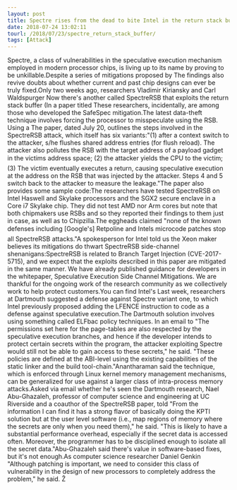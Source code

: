 ```yaml
---
layout: post
title: Spectre rises from the dead to bite Intel in the return stack buffer
date: 2018-07-24 13:02:11
tourl: /2018/07/23/spectre_return_stack_buffer/
tags: [Attack]
---
```

Spectre, a class of vulnerabilities in the speculative execution mechanism employed in modern processor chips, is living up to its name by proving to be unkillable.Despite a series of mitigations proposed by The findings also revive doubts about whether current and past chip designs can ever be truly fixed.Only two weeks ago, researchers Vladimir Kiriansky and Carl Waldspurger Now there's another called SpectreRSB that exploits the return stack buffer (In a paper titled These researchers, incidentally, are among those who developed the SafeSpec mitigation.The latest data-theft technique involves forcing the processor to misspeculate using the RSB. Using a The paper, dated July 20, outlines the steps involved in the SpectreRSB attack, which itself has six variants:"(1) after a context switch to the attacker, s/he flushes shared address entries (for flush reload). The attacker also pollutes the RSB with the target address of a payload gadget in the victims address space; (2) the attacker yields the CPU to the victim; (3) The victim eventually executes a return, causing speculative execution at the address on the RSB that was injected by the attacker. Steps 4 and 5 switch back to the attacker to measure the leakage."The paper also provides some sample code:The researchers have tested SpectreRSB on Intel Haswell and Skylake processors and the SGX2 secure enclave in a Core i7 Skylake chip. They did not test AMD nor Arm cores but note that both chipmakers use RSBs and so they reported their findings to them just in case, as well as to Chipzilla.The eggheads claimed "none of the known defenses including [Google's] Retpoline and Intels microcode patches stop all SpectreRSB attacks."A spokesperson for Intel told us the Xeon maker believes its mitigations do thwart SpectreRSB side-channel shenanigans:SpectreRSB is related to Branch Target Injection (CVE-2017-5715), and we expect that the exploits described in this paper are mitigated in the same manner. We have already published guidance for developers in the whitepaper, Speculative Execution Side Channel Mitigations. We are thankful for the ongoing work of the research community as we collectively work to help protect customers.You can find Intel's Last week, researchers at Dartmouth suggested a defense against Spectre variant one, to which Intel previously proposed adding the LFENCE instruction to code as a defense against speculative execution.The Dartmouth solution involves using something called ELFbac policy techniques. In an email to "The permissions set here for the page-tables are also respected by the speculative execution branches, and hence if the developer intends to protect certain secrets within the program, the attacker exploiting Spectre would still not be able to gain access to these secrets," he said. "These policies are defined at the ABI-level using the existing capabilities of the static linker and the build tool-chain."Anantharaman said the technique, which is enforced through Linux kernel memory management mechanisms, can be generalized for use against a larger class of intra-process memory attacks.Asked via email whether he's seen the Dartmouth research, Nael Abu-Ghazaleh, professor of computer science and engineering at UC Riverside and a coauthor of the SpectreRSB paper, told "From the information I can find it has a strong flavor of basically doing the KPTI solution but at the user level software (i.e., map regions of memory where the secrets are only when you need them)," he said. "This is likely to have a substantial performance overhead, especially if the secret data is accessed often. Moreover, the programmer has to be disciplined enough to isolate all the secret data."Abu-Ghazaleh said there's value in software-based fixes, but it's not enough.As computer science researcher Daniel Genkin "Although patching is important, we need to consider this class of vulnerability in the design of new processors to completely address the problem," he said. Ž